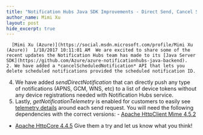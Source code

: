 ```yaml
---
title: "Notification Hubs Java SDK Improvements - Direct Send, Cancel Scheduled Pushes, Get Telemetry"
author_name: Mimi Xu 
layout: post
hide_excerpt: true
---
```

      [Mimi Xu (Azure)](https://social.msdn.microsoft.com/profile/Mimi Xu (Azure))  1/18/2017 10:11:01 AM  We are excited to share some of the recent updates the Notification Hubs team has made to its [Java Server SDK](https://github.com/Azure/azure-notificationhubs-java-backend).  2. We have added a *cancelScheduledNotification* API that lets you delete scheduled notifications provided the scheduled notification ID.
 4. We have added *sendDirectNotification* that can directly push any type of notifications (APNS, GCM, WNS, etc) to a list of device tokens without any device registrations needed with Notification Hubs service.
 6. Lastly, *getNotificationTelemetry* is enabled for customers to easily see [telemetry details](https://msdn.microsoft.com/en-us/library/azure/mt608135.aspx) around each send request.
  You will need the following dependencies with the correct versions:  - [Apache HttpClient Mime 4.5.2](https://mvnrepository.com/artifact/org.apache.httpcomponents/httpmime/4.5.2)
 - [Apache HttpCore 4.4.5](https://mvnrepository.com/artifact/org.apache.httpcomponents/httpcore/4.4.5)
  Give them a try and let us know what you think!      